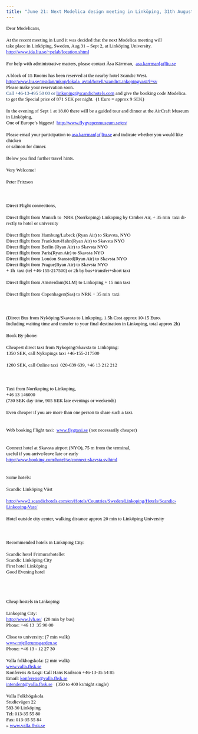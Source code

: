```yaml
---
title: "June 21: Next Modelica design meeting in Linköping, 31th August - 2nd September"
---
```

<p class="MsoNormal" style="margin: 0cm 0cm 0pt;"><span style="mso-ansi-language: EN-US;" lang="EN-US"><span style="color: #000000;"><span style="font-size: small;"><span style="font-family: Times New Roman;">Dear Modelicans,</span></span></span></span></p>
<p class="MsoNormal" style="margin: 0cm 0cm 0pt;"><span style="mso-ansi-language: EN-US;" lang="EN-US"><span style="font-family: Times New Roman; color: #000000; font-size: small;">&nbsp;</span></span></p>
<p class="MsoNormal" style="margin: 0cm 0cm 0pt;"><span style="mso-ansi-language: EN-US;" lang="EN-US"><span style="color: #000000;"><span style="font-size: small;"><span style="font-family: Times New Roman;">At the recent meeting in Lund it was decided that the next Modelica meeting will</span></span></span></span></p>
<p class="MsoNormal" style="margin: 0cm 0cm 0pt;"><span style="mso-ansi-language: EN-US;" lang="EN-US"><span style="color: #000000;"><span style="font-size: small;"><span style="font-family: Times New Roman;">take place in Linköping, Sweden, Aug 31 – Sept 2, at Linköping University.</span></span></span></span></p>
<p class="MsoNormal" style="margin: 0cm 0cm 0pt;"><span style="mso-ansi-language: EN-US;" lang="EN-US"><a href="http://www.ida.liu.se/~pelab/location.shtml"><span style="font-family: Times New Roman; color: #0000ff; font-size: small;">http://www.ida.liu.se/~pelab/location.shtml</span></a><span style="color: #000000;"><span style="font-size: small;"><span style="font-family: Times New Roman;"> </span></span></span></span></p>
<p class="MsoNormal" style="margin: 0cm 0cm 0pt;"><span style="mso-ansi-language: EN-US;" lang="EN-US"><span style="font-family: Times New Roman; color: #000000; font-size: small;">&nbsp;</span></span></p>
<p class="MsoNormal" style="margin: 0cm 0cm 0pt;"><span style="mso-ansi-language: EN-US;" lang="EN-US"><span style="font-family: Times New Roman; color: #000000; font-size: small;">For help with administrative matters, please contact Åsa Kärrman,&nbsp; </span><a href="mailto:asa.karrman@liu.se"><span style="font-family: Times New Roman; color: #0000ff; font-size: small;">asa.karrman[at]liu.se</span></a><span style="color: #000000;"><span style="font-size: small;"><span style="font-family: Times New Roman;"> </span></span></span></span></p>
<p class="MsoNormal" style="margin: 0cm 0cm 0pt;"><span style="mso-ansi-language: EN-US;" lang="EN-US"><span style="font-family: Times New Roman; color: #000000; font-size: small;">&nbsp;</span></span></p>
<p class="MsoNormal" style="margin: 0cm 0cm 0pt;"><span style="font-size: small;"><span style="font-family: Times New Roman;"><span style="mso-ansi-language: EN-US;" lang="EN-US"><span style="color: #000000;">A block of 15 Rooms has been reserved at the nearby hotel Scandic West. </span></span><span style="color: #1f497d;"><a href="http://www.liu.se/insidan/inkop/lokala_avtal/hotell/scandicLinkopingvast?l=sv"><span style="color: #0000ff;">http://www.liu.se/insidan/inkop/lokala_avtal/hotell/scandicLinkopingvast?l=sv</span></a></span></span></span></p>
<p class="MsoNormal" style="margin: 0cm 0cm 0pt;"><span style="mso-ansi-language: EN-US;" lang="EN-US"><span style="color: #000000;"><span style="font-size: small;"><span style="font-family: Times New Roman;">Please make your reservation soon.</span></span></span></span></p>
<p class="MsoNormal" style="margin: 0cm 0cm 0pt;"><span style="color: #1f497d; mso-ansi-language: EN-US;" lang="EN-US"><span style="font-family: Times New Roman; font-size: small;">Call +46-13-495 50 00 or </span></span><a href="mailto:linkoping@scandichotels.com"><span style="mso-ansi-language: EN-US;" lang="EN-US"><span style="font-family: Times New Roman; color: #0000ff; font-size: small;">linkoping@scandichotels.com</span></span></a><span style="color: #000000;"><span style="font-size: small;"><span style="font-family: Times New Roman;"> <span style="mso-ansi-language: EN-US;" lang="EN-US">and give the booking code Modelica.</span></span></span></span></p>
<p class="MsoNormal" style="margin: 0cm 0cm 0pt;"><span style="mso-ansi-language: EN-US;" lang="EN-US"><span style="color: #000000;"><span style="font-size: small;"><span style="font-family: Times New Roman;">to get the Special price of 871 SEK per night. &nbsp;(1 Euro = approx 9 SEK)</span></span></span></span></p>
<p class="MsoNormal" style="margin: 0cm 0cm 0pt;"><span style="mso-ansi-language: EN-US;" lang="EN-US"><span style="font-family: Times New Roman; color: #000000; font-size: small;">&nbsp;</span></span></p>
<p class="MsoNormal" style="margin: 0cm 0cm 0pt;"><span style="mso-ansi-language: EN-US;" lang="EN-US"><span style="color: #000000;"><span style="font-size: small;"><span style="font-family: Times New Roman;">In the evening of Sept 1 at 18.00 there will be a guided tour and dinner at the AirCraft Museum in Linköping,</span></span></span></span></p>
<p class="MsoNormal" style="margin: 0cm 0cm 0pt;"><span style="mso-ansi-language: EN-US;" lang="EN-US"><span style="font-family: Times New Roman; color: #000000; font-size: small;">One of Europe’s biggest!&nbsp; </span><a href="http://www.flygvapenmuseum.se/en/"><span style="font-family: Times New Roman; color: #0000ff; font-size: small;">http://www.flygvapenmuseum.se/en/</span></a><span style="color: #000000;"><span style="font-size: small;"><span style="font-family: Times New Roman;"> </span></span></span></span></p>
<p class="MsoNormal" style="margin: 0cm 0cm 0pt;"><span style="mso-ansi-language: EN-US;" lang="EN-US"><span style="font-family: Times New Roman; color: #000000; font-size: small;">&nbsp;</span></span></p>
<p class="MsoNormal" style="margin: 0cm 0cm 0pt;"><span style="mso-ansi-language: EN-US;" lang="EN-US"><span style="font-family: Times New Roman; color: #000000; font-size: small;">Please email your participation to </span><a href="mailto:asa.karrman@liu.se"><span style="font-family: Times New Roman; color: #0000ff; font-size: small;">asa.karrman[at]liu.se</span></a><span style="color: #000000;"><span style="font-size: small;"><span style="font-family: Times New Roman;"> and indicate whether you would like chicken</span></span></span></span></p>
<p class="MsoNormal" style="margin: 0cm 0cm 0pt;"><span style="mso-ansi-language: EN-US;" lang="EN-US"><span style="color: #000000;"><span style="font-size: small;"><span style="font-family: Times New Roman;">or salmon for dinner.</span></span></span></span></p>
<p class="MsoNormal" style="margin: 0cm 0cm 0pt;"><span style="mso-ansi-language: EN-US;" lang="EN-US"><span style="font-family: Times New Roman; color: #000000; font-size: small;">&nbsp;</span></span></p>
<p class="MsoNormal" style="margin: 0cm 0cm 0pt;"><span style="mso-ansi-language: EN-US;" lang="EN-US"><span style="color: #000000;"><span style="font-size: small;"><span style="font-family: Times New Roman;">Below you find further travel hints.</span></span></span></span></p>
<p class="MsoNormal" style="margin: 0cm 0cm 0pt;"><span style="mso-ansi-language: EN-US;" lang="EN-US"><span style="font-family: Times New Roman; color: #000000; font-size: small;">&nbsp;</span></span></p>
<p class="MsoNormal" style="margin: 0cm 0cm 0pt;"><span style="mso-ansi-language: EN-US;" lang="EN-US"><span style="color: #000000;"><span style="font-size: small;"><span style="font-family: Times New Roman;">Very Welcome!</span></span></span></span></p>
<p class="MsoNormal" style="margin: 0cm 0cm 0pt;"><span style="mso-ansi-language: EN-US;" lang="EN-US"><span style="font-family: Times New Roman; color: #000000; font-size: small;">&nbsp;</span></span></p>
<p class="MsoNormal" style="margin: 0cm 0cm 0pt;"><span style="mso-ansi-language: EN-US;" lang="EN-US"><span style="color: #000000;"><span style="font-size: small;"><span style="font-family: Times New Roman;">Peter Fritzson</span></span></span></span></p>
<p class="MsoNormal" style="margin: 0cm 0cm 0pt;"><span style="mso-ansi-language: EN-US;" lang="EN-US"><span style="font-family: Times New Roman; color: #000000; font-size: small;">&nbsp;</span></span></p>
<p class="MsoNormal" style="margin: 0cm 0cm 0pt;"><span style="mso-ansi-language: EN-US;" lang="EN-US"><span style="font-family: Times New Roman; color: #000000; font-size: small;">&nbsp;</span></span></p>
<p class="MsoNormal" style="margin: 0cm 0cm 0pt;"><span style="mso-ansi-language: EN-US;" lang="EN-US"><span style="font-family: Times New Roman; color: #000000; font-size: small;">&nbsp;</span></span></p>
<p class="MsoNormal" style="margin: 0cm 0cm 0pt;"><span style="mso-ansi-language: EN-US;" lang="EN-US"><span style="color: #000000;"><span style="font-size: small;"><span style="font-family: Times New Roman;">Direct Flight connections,</span></span></span></span></p>
<p class="MsoNormal" style="margin: 0cm 0cm 0pt;"><span style="mso-ansi-language: EN-US;" lang="EN-US"><span style="color: #000000;"><span style="font-size: small;"><span style="font-family: Times New Roman;">&nbsp;&nbsp;&nbsp; </span></span></span></span></p>
<p class="MsoNormal" style="margin: 0cm 0cm 0pt;"><span style="mso-ansi-language: EN-US;" lang="EN-US"><span style="color: #000000;"><span style="font-size: small;"><span style="font-family: Times New Roman;">Direct flight from Munich to&nbsp; NRK (Norrkoping) Linkoping by Cimber Air, + 35 min&nbsp; taxi directly to hotel or university</span></span></span></span></p>
<p class="MsoNormal" style="margin: 0cm 0cm 0pt;"><span style="mso-ansi-language: EN-US;" lang="EN-US"><span style="font-family: Times New Roman; color: #000000; font-size: small;">&nbsp;</span></span></p>
<p class="MsoNormal" style="margin: 0cm 0cm 0pt;"><span style="mso-ansi-language: EN-US;" lang="EN-US"><span style="color: #000000;"><span style="font-size: small;"><span style="font-family: Times New Roman;">Direct flight from Hamburg/Lubeck (Ryan Air) to Skavsta, NYO</span></span></span></span></p>
<p class="MsoNormal" style="margin: 0cm 0cm 0pt;"><span style="mso-ansi-language: EN-US;" lang="EN-US"><span style="color: #000000;"><span style="font-size: small;"><span style="font-family: Times New Roman;">Direct flight from Frankfurt-Hahn(Ryan Air) to Skavsta NYO</span></span></span></span></p>
<p class="MsoNormal" style="margin: 0cm 0cm 0pt;"><span style="mso-ansi-language: EN-US;" lang="EN-US"><span style="color: #000000;"><span style="font-size: small;"><span style="font-family: Times New Roman;">Direct flight from Berlin (Ryan Air) to Skavsta NYO</span></span></span></span></p>
<p class="MsoNormal" style="margin: 0cm 0cm 0pt;"><span style="mso-ansi-language: EN-US;" lang="EN-US"><span style="color: #000000;"><span style="font-size: small;"><span style="font-family: Times New Roman;">Direct flight from Paris(Ryan Air) to Skavsta NYO</span></span></span></span></p>
<p class="MsoNormal" style="margin: 0cm 0cm 0pt;"><span style="mso-ansi-language: EN-US;" lang="EN-US"><span style="color: #000000;"><span style="font-size: small;"><span style="font-family: Times New Roman;">Direct flight from London Stansted(Ryan Air) to Skavsta NYO</span></span></span></span></p>
<p class="MsoNormal" style="margin: 0cm 0cm 0pt;"><span style="mso-ansi-language: EN-US;" lang="EN-US"><span style="color: #000000;"><span style="font-size: small;"><span style="font-family: Times New Roman;">Direct flight from Prague(Ryan Air) to Skavsta NYO</span></span></span></span></p>
<p class="MsoNormal" style="margin: 0cm 0cm 0pt;"><span style="mso-ansi-language: EN-US;" lang="EN-US"><span style="color: #000000;"><span style="font-size: small;"><span style="font-family: Times New Roman;">+ 1h&nbsp; taxi (tel +46-155-217500) or 2h by bus+transfer+short taxi</span></span></span></span></p>
<p class="MsoNormal" style="margin: 0cm 0cm 0pt;"><span style="mso-ansi-language: EN-US;" lang="EN-US"><span style="font-family: Times New Roman; color: #000000; font-size: small;">&nbsp;</span></span></p>
<p class="MsoNormal" style="margin: 0cm 0cm 0pt;"><span style="mso-ansi-language: EN-US;" lang="EN-US"><span style="color: #000000;"><span style="font-size: small;"><span style="font-family: Times New Roman;">Direct flight from Amsterdam(KLM) to Linkoping + 15 min taxi</span></span></span></span></p>
<p class="MsoNormal" style="margin: 0cm 0cm 0pt;"><span style="mso-ansi-language: EN-US;" lang="EN-US"><span style="font-family: Times New Roman; color: #000000; font-size: small;">&nbsp;</span></span></p>
<p class="MsoNormal" style="margin: 0cm 0cm 0pt;"><span style="mso-ansi-language: EN-US;" lang="EN-US"><span style="color: #000000;"><span style="font-size: small;"><span style="font-family: Times New Roman;">Direct flight from Copenhagen(Sas) to NRK + 35 min&nbsp; taxi</span></span></span></span></p>
<p class="MsoNormal" style="margin: 0cm 0cm 0pt;"><span style="mso-ansi-language: EN-US;" lang="EN-US"><span style="font-family: Times New Roman; color: #000000; font-size: small;">&nbsp;</span></span></p>
<p class="MsoNormal" style="margin: 0cm 0cm 0pt;"><span style="mso-ansi-language: EN-US;" lang="EN-US"><span style="font-family: Times New Roman; color: #000000; font-size: small;">&nbsp;</span></span></p>
<p class="MsoNormal" style="margin: 0cm 0cm 0pt;"><span style="mso-ansi-language: EN-US;" lang="EN-US"><span style="font-family: Times New Roman; color: #000000; font-size: small;">&nbsp;</span></span></p>
<p class="MsoNormal" style="margin: 0cm 0cm 0pt;"><span style="mso-ansi-language: EN-US;" lang="EN-US"><span style="color: #000000;"><span style="font-size: small;"><span style="font-family: Times New Roman;">(Direct Bus from Nyköping/Skavsta to Linkoping. 1.5h Cost approx 10-15 Euro.</span></span></span></span></p>
<p class="MsoNormal" style="margin: 0cm 0cm 0pt;"><span style="mso-ansi-language: EN-US;" lang="EN-US"><span style="color: #000000;"><span style="font-size: small;"><span style="font-family: Times New Roman;">Including waiting time and transfer to your final destination in Linkoping, total approx 2h)</span></span></span></span></p>
<p class="MsoNormal" style="margin: 0cm 0cm 0pt;"><span style="mso-ansi-language: EN-US;" lang="EN-US"><span style="font-family: Times New Roman; color: #000000; font-size: small;">&nbsp;</span></span></p>
<p class="MsoNormal" style="margin: 0cm 0cm 0pt;"><span style="mso-ansi-language: EN-US;" lang="EN-US"><span style="color: #000000;"><span style="font-size: small;"><span style="font-family: Times New Roman;">Book By phone: </span></span></span></span></p>
<p class="MsoNormal" style="margin: 0cm 0cm 0pt;"><span style="mso-ansi-language: EN-US;" lang="EN-US"><span style="font-family: Times New Roman; color: #000000; font-size: small;">&nbsp;</span></span></p>
<p class="MsoNormal" style="margin: 0cm 0cm 0pt;"><span style="mso-ansi-language: EN-US;" lang="EN-US"><span style="color: #000000;"><span style="font-size: small;"><span style="font-family: Times New Roman;">Cheapest direct taxi from Nykoping/Skavsta to Linköping:</span></span></span></span></p>
<p class="MsoNormal" style="margin: 0cm 0cm 0pt;"><span style="mso-ansi-language: EN-US;" lang="EN-US"><span style="color: #000000;"><span style="font-size: small;"><span style="font-family: Times New Roman;">1350 SEK, call Nykopings taxi +46-155-217500 </span></span></span></span></p>
<p class="MsoNormal" style="margin: 0cm 0cm 0pt;"><span style="mso-ansi-language: EN-US;" lang="EN-US"><span style="font-family: Times New Roman; color: #000000; font-size: small;">&nbsp;</span></span></p>
<p class="MsoNormal" style="margin: 0cm 0cm 0pt;"><span style="mso-ansi-language: EN-US;" lang="EN-US"><span style="color: #000000;"><span style="font-size: small;"><span style="font-family: Times New Roman;">1200 SEK, call Online taxi&nbsp; 020-639 639, +46 13 212 212</span></span></span></span></p>
<p class="MsoNormal" style="margin: 0cm 0cm 0pt;"><span style="mso-ansi-language: EN-US;" lang="EN-US"><span style="font-family: Times New Roman; color: #000000; font-size: small;">&nbsp;</span></span></p>
<p class="MsoNormal" style="margin: 0cm 0cm 0pt;"><span style="mso-ansi-language: EN-US;" lang="EN-US"><span style="font-family: Times New Roman; color: #000000; font-size: small;">&nbsp;</span></span></p>
<p class="MsoNormal" style="margin: 0cm 0cm 0pt;"><span style="mso-ansi-language: EN-US;" lang="EN-US"><span style="font-family: Times New Roman; color: #000000; font-size: small;">&nbsp;</span></span></p>
<p class="MsoNormal" style="margin: 0cm 0cm 0pt;"><span style="mso-ansi-language: EN-US;" lang="EN-US"><span style="color: #000000;"><span style="font-size: small;"><span style="font-family: Times New Roman;">Taxi from Norrkoping to Linkoping,</span></span></span></span></p>
<p class="MsoNormal" style="margin: 0cm 0cm 0pt;"><span style="mso-ansi-language: EN-US;" lang="EN-US"><span style="color: #000000;"><span style="font-size: small;"><span style="font-family: Times New Roman;">+46 13 146000</span></span></span></span></p>
<p class="MsoNormal" style="margin: 0cm 0cm 0pt;"><span style="mso-ansi-language: EN-US;" lang="EN-US"><span style="color: #000000;"><span style="font-size: small;"><span style="font-family: Times New Roman;">(730 SEK day time, 905 SEK late evenings or weekends)</span></span></span></span></p>
<p class="MsoNormal" style="margin: 0cm 0cm 0pt;"><span style="mso-ansi-language: EN-US;" lang="EN-US"><span style="font-family: Times New Roman; color: #000000; font-size: small;">&nbsp;</span></span></p>
<p class="MsoNormal" style="margin: 0cm 0cm 0pt;"><span style="mso-ansi-language: EN-US;" lang="EN-US"><span style="color: #000000;"><span style="font-size: small;"><span style="font-family: Times New Roman;">Even cheaper if you are more than one person to share such a taxi.</span></span></span></span></p>
<p class="MsoNormal" style="margin: 0cm 0cm 0pt;"><span style="mso-ansi-language: EN-US;" lang="EN-US"><span style="font-family: Times New Roman; color: #000000; font-size: small;">&nbsp;</span></span></p>
<p class="MsoNormal" style="margin: 0cm 0cm 0pt;"><span style="mso-ansi-language: EN-US;" lang="EN-US"><span style="font-family: Times New Roman; color: #000000; font-size: small;">&nbsp;</span></span></p>
<p class="MsoNormal" style="margin: 0cm 0cm 0pt;"><span style="mso-ansi-language: EN-US;" lang="EN-US"><span style="font-family: Times New Roman; color: #000000; font-size: small;">Web booking Flight taxi:&nbsp; </span><a href="http://www.flygtaxi.se/"><span style="font-family: Times New Roman; color: #0000ff; font-size: small;">www.flygtaxi.se</span></a><span style="color: #000000;"><span style="font-size: small;"><span style="font-family: Times New Roman;"> (not necessarily cheaper)</span></span></span></span></p>
<p class="MsoNormal" style="margin: 0cm 0cm 0pt;"><span style="mso-ansi-language: EN-US;" lang="EN-US"><span style="font-family: Times New Roman; color: #000000; font-size: small;">&nbsp;</span></span></p>
<p class="MsoNormal" style="margin: 0cm 0cm 0pt;"><span style="mso-ansi-language: EN-US;" lang="EN-US"><span style="font-family: Times New Roman; color: #000000; font-size: small;">&nbsp;</span></span></p>
<p class="MsoNormal" style="margin: 0cm 0cm 0pt;"><span style="mso-ansi-language: EN-US;" lang="EN-US"><span style="color: #000000;"><span style="font-size: small;"><span style="font-family: Times New Roman;">Connect hotel at Skavsta airport (NYO), 75 m from the terminal,</span></span></span></span></p>
<p class="MsoNormal" style="margin: 0cm 0cm 0pt;"><span style="mso-ansi-language: EN-US;" lang="EN-US"><span style="color: #000000;"><span style="font-size: small;"><span style="font-family: Times New Roman;">useful if you arrive/leave late or early</span></span></span></span></p>
<p class="MsoNormal" style="margin: 0cm 0cm 0pt;"><span style="mso-ansi-language: EN-US;" lang="EN-US"><a href="http://www.booking.com/hotel/se/connect-skavsta.sv.html"><span style="font-family: Times New Roman; color: #0000ff; font-size: small;">http://www.booking.com/hotel/se/connect-skavsta.sv.html</span></a></span></p>
<p class="MsoNormal" style="margin: 0cm 0cm 0pt;"><span style="mso-ansi-language: EN-US;" lang="EN-US"><span style="font-family: Times New Roman; color: #000000; font-size: small;">&nbsp;</span></span></p>
<p class="MsoNormal" style="margin: 0cm 0cm 0pt;"><span style="mso-ansi-language: EN-US;" lang="EN-US"><span style="font-family: Times New Roman; color: #000000; font-size: small;">&nbsp;</span></span></p>
<p class="MsoNormal" style="margin: 0cm 0cm 0pt;"><span style="mso-ansi-language: EN-US;" lang="EN-US"><span style="color: #000000;"><span style="font-size: small;"><span style="font-family: Times New Roman;">Some hotels:</span></span></span></span></p>
<p class="MsoNormal" style="margin: 0cm 0cm 0pt;"><span style="mso-ansi-language: EN-US;" lang="EN-US"><span style="font-family: Times New Roman; color: #000000; font-size: small;">&nbsp;</span></span></p>
<p class="MsoNormal" style="margin: 0cm 0cm 0pt;"><span style="mso-ansi-language: EN-US;" lang="EN-US"><span style="color: #000000;"><span style="font-size: small;"><span style="font-family: Times New Roman;">Scandic Linköping Väst </span></span></span></span></p>
<p class="MsoNormal" style="margin: 0cm 0cm 0pt;"><span style="mso-ansi-language: EN-US;" lang="EN-US"><span style="font-family: Times New Roman; color: #000000; font-size: small;">&nbsp;</span></span></p>
<p class="MsoNormal" style="margin: 0cm 0cm 0pt;"><span style="mso-ansi-language: EN-US;" lang="EN-US"><a href="http://www2.scandichotels.com/en/Hotels/Countries/Sweden/Linkoping/Hotels/Scandic-Linkoping-Vast/"><span style="font-family: Times New Roman; color: #0000ff; font-size: small;">http://www2.scandichotels.com/en/Hotels/Countries/Sweden/Linkoping/Hotels/Scandic-Linkoping-Vast/</span></a></span></p>
<p class="MsoNormal" style="margin: 0cm 0cm 0pt;"><span style="mso-ansi-language: EN-US;" lang="EN-US"><span style="font-family: Times New Roman; color: #000000; font-size: small;">&nbsp;</span></span></p>
<p class="MsoNormal" style="margin: 0cm 0cm 0pt;"><span style="mso-ansi-language: EN-US;" lang="EN-US"><span style="color: #000000;"><span style="font-size: small;"><span style="font-family: Times New Roman;">Hotel outside city center, walking distance approx 20 min to Linköping University</span></span></span></span></p>
<p class="MsoNormal" style="margin: 0cm 0cm 0pt;"><span style="mso-ansi-language: EN-US;" lang="EN-US"><span style="font-family: Times New Roman; color: #000000; font-size: small;">&nbsp;</span></span></p>
<p class="MsoNormal" style="margin: 0cm 0cm 0pt;"><span style="mso-ansi-language: EN-US;" lang="EN-US"><span style="font-family: Times New Roman; color: #000000; font-size: small;">&nbsp;</span></span></p>
<p class="MsoNormal" style="margin: 0cm 0cm 0pt;"><span style="mso-ansi-language: EN-US;" lang="EN-US"><span style="font-family: Times New Roman; color: #000000; font-size: small;">&nbsp;</span></span></p>
<p class="MsoNormal" style="margin: 0cm 0cm 0pt;"><span style="mso-ansi-language: EN-US;" lang="EN-US"><span style="color: #000000;"><span style="font-size: small;"><span style="font-family: Times New Roman;">Recommended hotels in Linköping City: </span></span></span></span></p>
<p class="MsoNormal" style="margin: 0cm 0cm 0pt;"><span style="mso-ansi-language: EN-US;" lang="EN-US"><span style="font-family: Times New Roman; color: #000000; font-size: small;">&nbsp;</span></span></p>
<p class="MsoNormal" style="margin: 0cm 0cm 0pt;"><span style="mso-ansi-language: EN-US;" lang="EN-US"><span style="color: #000000;"><span style="font-size: small;"><span style="font-family: Times New Roman;">Scandic hotel Frimurarhotellet</span></span></span></span></p>
<p class="MsoNormal" style="margin: 0cm 0cm 0pt;"><span style="mso-ansi-language: EN-US;" lang="EN-US"><span style="color: #000000;"><span style="font-size: small;"><span style="font-family: Times New Roman;">Scandic Linköping City </span></span></span></span></p>
<p class="MsoNormal" style="margin: 0cm 0cm 0pt;"><span style="mso-ansi-language: EN-US;" lang="EN-US"><span style="color: #000000;"><span style="font-size: small;"><span style="font-family: Times New Roman;">First hotel Linköping </span></span></span></span></p>
<p class="MsoNormal" style="margin: 0cm 0cm 0pt;"><span style="mso-ansi-language: EN-US;" lang="EN-US"><span style="color: #000000;"><span style="font-size: small;"><span style="font-family: Times New Roman;">Good Evening hotel</span></span></span></span></p>
<p class="MsoNormal" style="margin: 0cm 0cm 0pt;"><span style="mso-ansi-language: EN-US;" lang="EN-US"><span style="font-family: Times New Roman; color: #000000; font-size: small;">&nbsp;</span></span></p>
<p class="MsoNormal" style="margin: 0cm 0cm 0pt;"><span style="mso-ansi-language: EN-US;" lang="EN-US"><span style="font-family: Times New Roman; color: #000000; font-size: small;">&nbsp;</span></span></p>
<p class="MsoNormal" style="margin: 0cm 0cm 0pt;"><span style="mso-ansi-language: EN-US;" lang="EN-US"><span style="font-family: Times New Roman; color: #000000; font-size: small;">&nbsp;</span></span></p>
<p class="MsoNormal" style="margin: 0cm 0cm 0pt;"><span style="mso-ansi-language: EN-US;" lang="EN-US"><span style="font-family: Times New Roman; color: #000000; font-size: small;">&nbsp;</span></span></p>
<p class="MsoNormal" style="margin: 0cm 0cm 0pt;"><span style="mso-ansi-language: EN-US;" lang="EN-US"><span style="color: #000000;"><span style="font-size: small;"><span style="font-family: Times New Roman;">Cheap hostels in Linkoping:</span></span></span></span></p>
<p class="MsoNormal" style="margin: 0cm 0cm 0pt;"><span style="mso-ansi-language: EN-US;" lang="EN-US"><span style="font-family: Times New Roman; color: #000000; font-size: small;">&nbsp;</span></span></p>
<p class="MsoNormal" style="margin: 0cm 0cm 0pt;"><span style="mso-ansi-language: EN-US;" lang="EN-US"><span style="color: #000000;"><span style="font-size: small;"><span style="font-family: Times New Roman;">Linkoping City:</span></span></span></span></p>
<p class="MsoNormal" style="margin: 0cm 0cm 0pt;"><span style="mso-ansi-language: EN-US;" lang="EN-US"><a href="http://www.lvh.se/"><span style="font-family: Times New Roman; color: #0000ff; font-size: small;">http://www.lvh.se/</span></a><span style="color: #000000;"><span style="font-size: small;"><span style="font-family: Times New Roman;">&nbsp; (20 min by bus)</span></span></span></span></p>
<p class="MsoNormal" style="margin: 0cm 0cm 0pt;"><span style="mso-ansi-language: EN-US;" lang="EN-US"><span style="color: #000000;"><span style="font-size: small;"><span style="font-family: Times New Roman;">Phone: +46 13&nbsp; 35 90 00</span></span></span></span></p>
<p class="MsoNormal" style="margin: 0cm 0cm 0pt;"><span style="mso-ansi-language: EN-US;" lang="EN-US"><span style="font-family: Times New Roman; color: #000000; font-size: small;">&nbsp;</span></span></p>
<p class="MsoNormal" style="margin: 0cm 0cm 0pt;"><span style="mso-ansi-language: EN-US;" lang="EN-US"><span style="color: #000000;"><span style="font-size: small;"><span style="font-family: Times New Roman;">Close to university: (7 min walk)</span></span></span></span></p>
<p class="MsoNormal" style="margin: 0cm 0cm 0pt;"><span style="mso-ansi-language: EN-US;" lang="EN-US"><a href="http://www.mjellerumsgarden.se/"><span style="font-family: Times New Roman; color: #0000ff; font-size: small;">www.mjellerumsgarden.se</span></a></span></p>
<p class="MsoNormal" style="margin: 0cm 0cm 0pt;"><span style="font-family: Times New Roman; color: #000000; font-size: small;">Phone: +46 13 - 12 27 30</span></p>
<p class="MsoNormal" style="margin: 0cm 0cm 0pt;"><span style="font-family: Times New Roman; color: #000000; font-size: small;">&nbsp;</span></p>
<p class="MsoNormal" style="margin: 0cm 0cm 0pt;"><span style="font-family: Times New Roman; color: #000000; font-size: small;">Valla folkhogskola: (2 min walk)</span></p>
<p class="MsoNormal" style="margin: 0cm 0cm 0pt;"><a href="http://www.valla.fhsk.se/"><span style="font-family: Times New Roman; color: #0000ff; font-size: small;">www.valla.fhsk.se</span></a></p>
<p class="MsoNormal" style="margin: 0cm 0cm 0pt;"><span style="font-family: Times New Roman; color: #000000; font-size: small;">Konferens &amp; Logi: Call Hans Karlsson +46-13-35 54 85</span></p>
<p class="MsoNormal" style="margin: 0cm 0cm 0pt;"><span style="mso-ansi-language: EN-US;" lang="EN-US"><span style="font-family: Times New Roman; color: #000000; font-size: small;">Email: </span><a href="mailto:konferens@valla.fhsk.se"><span style="font-family: Times New Roman; color: #0000ff; font-size: small;">konferens@valla.fhsk.se</span></a><span style="color: #000000;"><span style="font-size: small;"><span style="font-family: Times New Roman;"> </span></span></span></span></p>
<p class="MsoNormal" style="margin: 0cm 0cm 0pt;"><span style="mso-ansi-language: EN-US;" lang="EN-US"><a href="mailto:intendent@valla.fhsk.se"><span style="font-family: Times New Roman; color: #0000ff; font-size: small;">intendent@valla.fhsk.se</span></a><span style="color: #000000;"><span style="font-size: small;"><span style="font-family: Times New Roman;">&nbsp;&nbsp; (350 to 400 kr/night single)</span></span></span></span></p>
<p class="MsoNormal" style="margin: 0cm 0cm 0pt;"><span style="mso-ansi-language: EN-US;" lang="EN-US"><span style="font-family: Times New Roman; color: #000000; font-size: small;">&nbsp;</span></span></p>
<p class="MsoNormal" style="margin: 0cm 0cm 0pt;"><span style="font-family: Times New Roman; color: #000000; font-size: small;">Valla Folkhögskola</span></p>
<p class="MsoNormal" style="margin: 0cm 0cm 0pt;"><span style="font-family: Times New Roman; color: #000000; font-size: small;">Studievägen 22</span></p>
<p class="MsoNormal" style="margin: 0cm 0cm 0pt;"><span style="font-family: Times New Roman; color: #000000; font-size: small;">583 30 Linköping</span></p>
<p class="MsoNormal" style="margin: 0cm 0cm 0pt;"><span style="font-family: Times New Roman; color: #000000; font-size: small;">Tel: 013-35 55 80</span></p>
<p class="MsoNormal" style="margin: 0cm 0cm 0pt;"><span style="mso-ansi-language: EN-US;" lang="EN-US"><span style="color: #000000;"><span style="font-size: small;"><span style="font-family: Times New Roman;">Fax: 013-35 55 84</span></span></span></span></p>
<p class="MsoNormal" style="margin: 0cm 0cm 0pt;"><span style="mso-ansi-language: EN-US;" lang="EN-US"><span style="font-family: Times New Roman; color: #000000; font-size: small;">» </span><a href="http://www.valla.fhsk.se/"><span style="font-family: Times New Roman; color: #0000ff; font-size: small;">www.valla.fhsk.se</span></a><span style="font-size: small;"><span style="color: #000000;"><span style="font-family: Times New Roman;"> </span></span></span></span></p>
<p class="MsoNormal" style="margin: 0cm 0cm 0pt;"><span style="mso-ansi-language: EN-US;" lang="EN-US"><span style="font-family: Times New Roman; color: #000000; font-size: small;">&nbsp;</span></span></p>